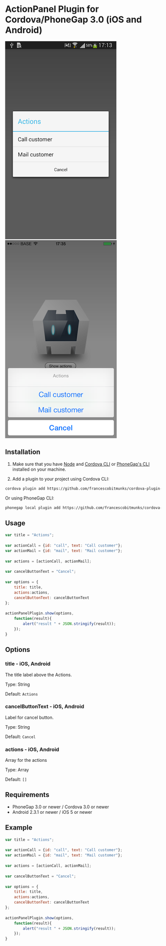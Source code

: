 # ActionPanel Plugin for Cordova/PhoneGap 3.0 (iOS and Android)

![Alt text](/screenshots/Android/1.%20dialog.png?raw=true "Android")
![Alt text](/screenshots/iOS/1.%20dialog.png?raw=true "iOS")


## Installation

1) Make sure that you have [Node](http://nodejs.org/) and [Cordova CLI](https://github.com/apache/cordova-cli) or [PhoneGap's CLI](https://github.com/mwbrooks/phonegap-cli) installed on your machine.

2) Add a plugin to your project using Cordova CLI:

```bash
cordova plugin add https://github.com/francescobitmunks/cordova-plugin-actionpanel
```
Or using PhoneGap CLI:

```bash
phonegap local plugin add https://github.com/francescobitmunks/cordova-plugin-actionpanel
```

## Usage

```js
var title = "Actions";

var actionCall = {id: "call", text: "Call customer"};
var actionMail = {id: "mail", text: "Mail customer"};

var actions = [actionCall, actionMail];

var cancelButtonText = "Cancel";
            
var options = {
    title: title,
    actions:actions,
    cancelButtonText: cancelButtonText
};

actionPanelPlugin.show(options, 
    function(result){
        alert("result " + JSON.stringify(result));   
    });
}
```

## Options

### title - iOS, Android
The title label above the Actions.

Type: String

Default: `Actions`

### cancelButtonText - iOS, Android
Label for cancel button.

Type: String

Default: `Cancel`

### actions - iOS, Android
Array for the actions

Type: Array

Default: `[]`

## Requirements
- PhoneGap 3.0 or newer / Cordova 3.0 or newer
- Android 2.3.1 or newer / iOS 5 or newer

## Example

```js
var title = "Actions";

var actionCall = {id: "call", text: "Call customer"};
var actionMail = {id: "mail", text: "Mail customer"};

var actions = [actionCall, actionMail];

var cancelButtonText = "Cancel";
            
var options = {
    title: title,
    actions:actions,
    cancelButtonText: cancelButtonText
};

actionPanelPlugin.show(options, 
    function(result){
        alert("result " + JSON.stringify(result));   
    });
}
```